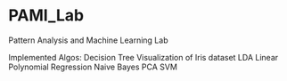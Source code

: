 # PAMI_Lab
Pattern Analysis and Machine Learning Lab

Implemented Algos:
Decision Tree
Visualization of Iris dataset
LDA
Linear Polynomial Regression
Naive Bayes
PCA
SVM
